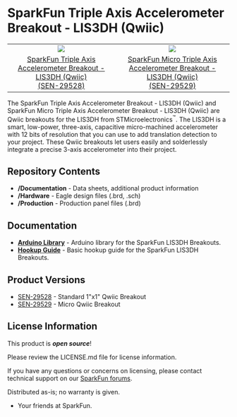 SparkFun Triple Axis Accelerometer Breakout - LIS3DH (Qwiic)
========================================

<table class="table table-hover table-striped table-bordered">
  <tr align="center">
   <td><a href="https://www.sparkfun.com/sparkfun-triple-axis-accelerometer-breakout-lis3dh.html"><img src="https://cdn.sparkfun.com/assets/parts/3/1/4/1/5/29528-Triple-Axis-Accelerometer-Breakout-Feature.jpg"></a></td> 
   <td><a href="https://www.sparkfun.com/sparkfun-micro-triple-axis-accelerometer-breakout-lis3dh.html"><img src="https://cdn.sparkfun.com/assets/parts/3/1/4/1/6/29529-Micro-Triple-Axis-Accelerometer-Breakout-Feature.jpg"></a></td>
  </tr>
  <tr align="center">
    <td><a href="https://www.sparkfun.com/sparkfun-triple-axis-accelerometer-breakout-lis3dh.html">SparkFun Triple Axis Accelerometer Breakout - LIS3DH (Qwiic) <br />(SEN-29528)</a></td>
    <td><a href="https://www.sparkfun.com/sparkfun-micro-triple-axis-accelerometer-breakout-lis3dh.html">SparkFun Micro Triple Axis Accelerometer Breakout - LIS3DH (Qwiic) <br />(SEN-29529)</a></td>
  </tr>
</table>

The SparkFun Triple Axis Accelerometer Breakout - LIS3DH (Qwiic) and SparkFun Micro Triple Axis Accelerometer Breakout - LIS3DH (Qwiic) are Qwiic breakouts for the LIS3DH from STMicroelectronics<sup>&trade;</sup>. The LIS3DH is a smart, low-power, three-axis, capacitive micro-machined accelerometer with 12 bits of resolution that you can use to add translation detection to your project. These Qwiic breakouts let users easily and solderlessly integrate a precise 3-axis accelerometer into their project.

Repository Contents
-------------------

* **/Documentation** - Data sheets, additional product information
* **/Hardware** - Eagle design files (.brd, .sch)
* **/Production** - Production panel files (.brd)

Documentation
--------------
* **[Arduino Library](https://github.com/sparkfun/SparkFun_LIS3DH_Arduino_Library)** - Arduino library for the SparkFun LIS3DH Breakouts.
* **[Hookup Guide](https://learn.sparkfun.com/tutorials/lis3dh-hookup-guide)** - Basic hookup guide for the SparkFun LIS3DH Breakouts.

Product Versions
----------------
* [SEN-29528](https://www.sparkfun.com/sparkfun-triple-axis-accelerometer-breakout-lis3dh.html) - Standard 1"x1" Qwiic Breakout
* [SEN-29529](https://www.sparkfun.com/sparkfun-micro-triple-axis-accelerometer-breakout-lis3dh.html) - Micro Qwiic Breakout

License Information
-------------------

This product is _**open source**_! 

Please review the LICENSE.md file for license information. 

If you have any questions or concerns on licensing, please contact technical support on our [SparkFun forums](https://forum.sparkfun.com/viewforum.php?f=152).

Distributed as-is; no warranty is given.

- Your friends at SparkFun.
